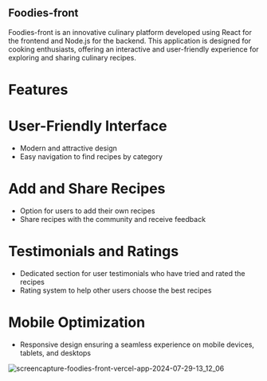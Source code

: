 ## Foodies-front

Foodies-front is an innovative culinary platform developed using React for the frontend and Node.js for the backend. This application is designed for cooking enthusiasts, offering an interactive and user-friendly experience for exploring and sharing culinary recipes.

# Features

# User-Friendly Interface
- Modern and attractive design
- Easy navigation to find recipes by category
 # Add and Share Recipes
- Option for users to add their own recipes
- Share recipes with the community and receive feedback
# Testimonials and Ratings
- Dedicated section for user testimonials who have tried and rated the recipes
- Rating system to help other users choose the best recipes
# Mobile Optimization
- Responsive design ensuring a seamless experience on mobile devices, tablets, and desktops

![screencapture-foodies-front-vercel-app-2024-07-29-13_12_06](https://github.com/user-attachments/assets/44324068-77b1-47cb-9a54-5e7e72cdafd0)
